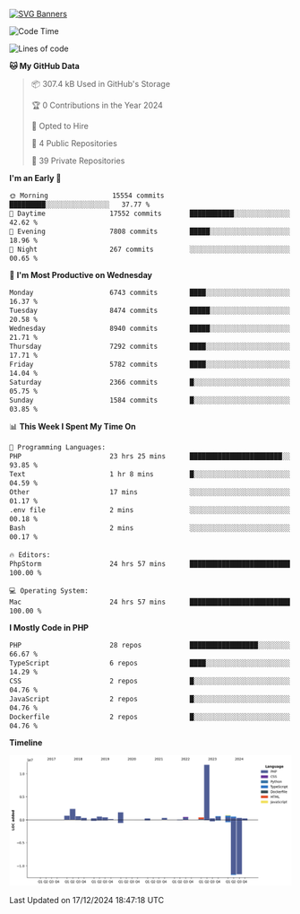[![SVG Banners](https://svg-banners.vercel.app/api?type=glitch&text1=Gere_Lajos%F0%9F%92%BB&width=800&height=400)](https://github.com/Akshay090/svg-banners)

<!--START_SECTION:waka-->
![Code Time](http://img.shields.io/badge/Code%20Time-2%2C022%20hrs%2021%20mins-blue)

![Lines of code](https://img.shields.io/badge/From%20Hello%20World%20I%27ve%20Written-24.6%20million%20lines%20of%20code-blue)

**🐱 My GitHub Data** 

> 📦 307.4 kB Used in GitHub's Storage 
 > 
> 🏆 0 Contributions in the Year 2024
 > 
> 💼 Opted to Hire
 > 
> 📜 4 Public Repositories 
 > 
> 🔑 39 Private Repositories 
 > 
**I'm an Early 🐤** 

```text
🌞 Morning                15554 commits       █████████░░░░░░░░░░░░░░░░   37.77 % 
🌆 Daytime                17552 commits       ███████████░░░░░░░░░░░░░░   42.62 % 
🌃 Evening                7808 commits        █████░░░░░░░░░░░░░░░░░░░░   18.96 % 
🌙 Night                  267 commits         ░░░░░░░░░░░░░░░░░░░░░░░░░   00.65 % 
```
📅 **I'm Most Productive on Wednesday** 

```text
Monday                   6743 commits        ████░░░░░░░░░░░░░░░░░░░░░   16.37 % 
Tuesday                  8474 commits        █████░░░░░░░░░░░░░░░░░░░░   20.58 % 
Wednesday                8940 commits        █████░░░░░░░░░░░░░░░░░░░░   21.71 % 
Thursday                 7292 commits        ████░░░░░░░░░░░░░░░░░░░░░   17.71 % 
Friday                   5782 commits        ████░░░░░░░░░░░░░░░░░░░░░   14.04 % 
Saturday                 2366 commits        █░░░░░░░░░░░░░░░░░░░░░░░░   05.75 % 
Sunday                   1584 commits        █░░░░░░░░░░░░░░░░░░░░░░░░   03.85 % 
```


📊 **This Week I Spent My Time On** 

```text
💬 Programming Languages: 
PHP                      23 hrs 25 mins      ███████████████████████░░   93.85 % 
Text                     1 hr 8 mins         █░░░░░░░░░░░░░░░░░░░░░░░░   04.59 % 
Other                    17 mins             ░░░░░░░░░░░░░░░░░░░░░░░░░   01.17 % 
.env file                2 mins              ░░░░░░░░░░░░░░░░░░░░░░░░░   00.18 % 
Bash                     2 mins              ░░░░░░░░░░░░░░░░░░░░░░░░░   00.17 % 

🔥 Editors: 
PhpStorm                 24 hrs 57 mins      █████████████████████████   100.00 % 

💻 Operating System: 
Mac                      24 hrs 57 mins      █████████████████████████   100.00 % 
```

**I Mostly Code in PHP** 

```text
PHP                      28 repos            █████████████████░░░░░░░░   66.67 % 
TypeScript               6 repos             ████░░░░░░░░░░░░░░░░░░░░░   14.29 % 
CSS                      2 repos             █░░░░░░░░░░░░░░░░░░░░░░░░   04.76 % 
JavaScript               2 repos             █░░░░░░░░░░░░░░░░░░░░░░░░   04.76 % 
Dockerfile               2 repos             █░░░░░░░░░░░░░░░░░░░░░░░░   04.76 % 
```



**Timeline**

![Lines of Code chart](https://raw.githubusercontent.com/gere-lajos/gere-lajos/main/assets/bar_graph.png)


 Last Updated on 17/12/2024 18:47:18 UTC
<!--END_SECTION:waka-->
